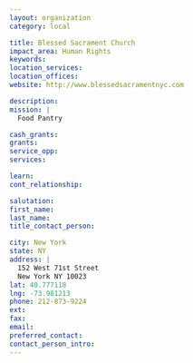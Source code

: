 ```yaml
---
layout: organization
category: local

title: Blessed Sacrament Church
impact_area: Human Rights
keywords: 
location_services: 
location_offices: 
website: http://www.blessedsacramentnyc.com

description: 
mission: |
  Food Pantry

cash_grants: 
grants: 
service_opp: 
services: 

learn: 
cont_relationship: 

salutation: 
first_name: 
last_name: 
title_contact_person: 

city: New York
state: NY
address: |
  152 West 71st Street  
  New York NY 10023
lat: 40.777118
lng: -73.981213
phone: 212-873-9224
ext: 
fax: 
email: 
preferred_contact: 
contact_person_intro: 
---
```

